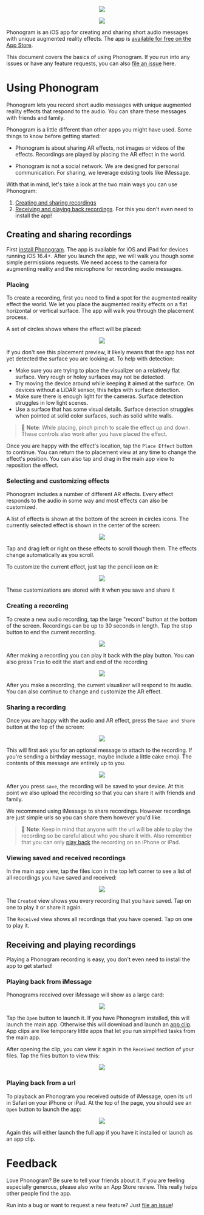 <p align="center">
    <img src="documentation/title.png">
</p>

<p align="center">
    <a href="https://apps.apple.com/us/app/phonogramAR/id1612192523">
        <img src="documentation/app-store.png">
    </a>
</p>

Phonogram is an iOS app for creating and sharing short audio messages with unique augmented reality effects. The app is [available for free on the App Store][app].

This document covers the basics of using Phonogram. If you run into any issues or have any feature requests, you can also [file an issue][issues] here.

# Using Phonogram

Phonogram lets you record short audio messages with unique augmented reality effects that respond to the audio. You can share these messages with friends and family.

Phonogram is a little different than other apps you might have used. Some things to know before getting started:

- Phonogram is about sharing AR effects, not images or videos of the effects. Recordings are played by placing the AR effect in the world.

- Phonogram is not a social network. We are designed for personal communication. For sharing, we leverage existing tools like iMessage.

With that in mind, let's take a look at the two main ways you can use Phonogram:

1. [Creating and sharing recordings](#creating-and-sharing-recordings)
2. [Receiving and playing back recordings](#receiving-and-playing-recordings). For this you don't even need to install the app!

## Creating and sharing recordings

First [install Phonogram][app]. The app is available for iOS and iPad for devices running iOS 16.4+. After you launch the app, we will walk you though some simple permissions requests. We need access to the camera for augmenting reality and the microphone for recording audio messages.

### Placing

To create a recording, first you need to find a spot for the augmented reality effect the world. We let you place the augmented reality effects on a flat horizontal or vertical surface. The app will walk you through the placement process.

A set of circles shows where the effect will be placed:

<p align="center">
    <img src="documentation/placement-preview.png">
</p>

If you don't see this placement preview, it likely means that the app has not yet detected the surface you are looking at. To help with detection:

- Make sure you are trying to place the visualizer on a relatively flat surface. Very rough or holey surfaces may not be detected. 
- Try moving the device around while keeping it aimed at the surface. On devices without a LiDAR sensor, this helps with surface detection.
- Make sure there is enough light for the cameras. Surface detection struggles in low light scenes.
- Use a surface that has some visual details. Surface detection struggles when pointed at solid color surfaces, such as solid white walls.

> 🎵 **Note**: While placing, pinch pinch to scale the effect up and down. These controls also work after you have placed the effect.

Once you are happy with the effect's location, tap the `Place Effect` button to continue. You can return the to placement view at any time to change the effect's position. You can also tap and drag in the main app view to reposition the effect.

### Selecting and customizing effects

Phonogram includes a number of different AR effects. Every effect responds to the audio in some way and most effects can also be customized.

A list of effects is shown at the bottom of the screen in circles icons. The currently selected effect is shown in the center of the screen:

<p align="center">
    <img src="documentation/effect-list.png">
</p>

Tap and drag left or right on these effects to scroll though them. The effects change automatically as you scroll.

To customize the current effect, just tap the pencil icon on it:

<p align="center">
    <img src="documentation/editing.png">
</p>

These customizations are stored with it when you save and share it

### Creating a recording

To create a new audio recording, tap the large "record" button at the bottom of the screen. Recordings can be up to 30 seconds in length. Tap the stop button to end the current recording.

<p align="center">
    <img src="documentation/recording.png">
</p>

After making a recording you can play it back with the play button. You can also press `Trim` to edit the start and end of the recording

<p align="center">
    <img src="documentation/trimming.png">
</p>

After you make a recording, the current visualizer will respond to its audio. You can also continue to change and customize the AR effect.

### Sharing a recording

Once you are happy with the audio and AR effect, press the `Save and Share` button at the top of the screen:

<p align="center">
    <img src="documentation/save-and-share-button.png">
</p>

This will first ask you for an optional message to attach to the recording. If you're sending a birthday message, maybe include a little cake emoji. The contents of this message are entirely up to you.

<p align="center">
    <img src="documentation/message.png">
</p>

After you press `save`, the recording will be saved to your device. At this point we also upload the recording so that you can share it with friends and family.

We recommend using iMessage to share recordings. However recordings are just simple urls so you can share them however you'd like.

> 🎵 **Note**: Keep in mind that anyone with the url will be able to play the recording so be careful about who you share it with. Also remember that you can only [play back](#receiving-and-playing-recordings) the recording on an iPhone or iPad.

### Viewing saved and received recordings

In the main app view, tap the files icon in the top left corner to see a list of all recordings you have saved and received:

<p align="center">
    <img src="documentation/files-button.png">
</p>

The `Created` view shows you every recording that you have saved. Tap on one to play it or share it again.

The `Received` view shows all recordings that you have opened. Tap on one to play it. 


## Receiving and playing recordings

Playing a Phonogram recording is easy, you don't even need to install the app to get started!

### Playing back from iMessage

Phonograms received over iMessage will show as a large card:

<p align="center">
    <img src="documentation/imessage.png">
</p>

Tap the `Open` button to launch it. If you have Phonogram installed, this will launch the main app. Otherwise this will download and launch an [app clip](https://developer.apple.com/app-clips/). App clips are like temporary little apps that let you run simplified tasks from the main app.

After opening the clip, you can view it again in the `Received` section of your files. Tap the files button to view this:

<p align="center">
    <img src="documentation/received.png">
</p>


### Playing back from a url

To playback an Phonogram you received outside of iMessage, open its url in Safari on your iPhone or iPad. At the top of the page, you should see an `Open` button to launch the app:

<p align="center">
    <img src="documentation/safari.png">
</p>

Again this will either launch the full app if you have it installed or launch as an app clip.


# Feedback

Love Phonogram? Be sure to tell your friends about it. If you are feeling especially generous, please also write an App Store review. This really helps other people find the app.

Run into a bug or want to request a new feature? Just [file an issue][issues]!

[app]: https://apps.apple.com/us/app/phonogramAR/id1612192523
[issues]: https://github.com/mattbierner/phonogram-support/issues
